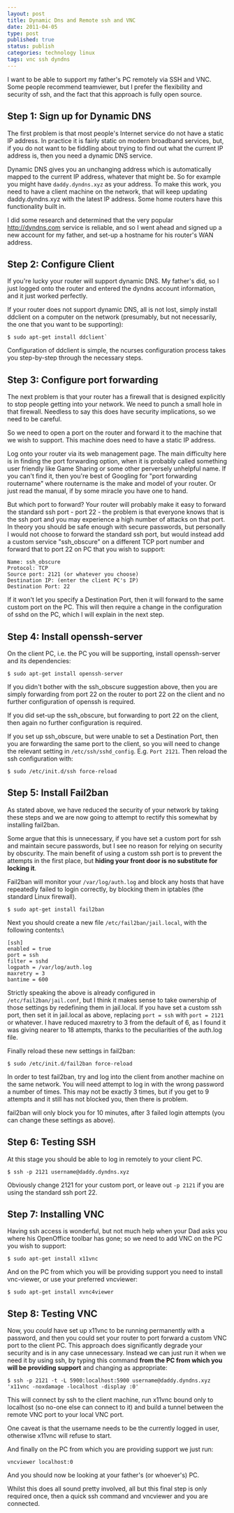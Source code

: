 ```yaml
--- 
layout: post 
title: Dynamic Dns and Remote ssh and VNC
date: 2011-04-05
type: post 
published: true 
status: publish
categories: technology linux
tags: vnc ssh dyndns
---
```


I want to be able to support my father's PC remotely via SSH and VNC.
Some people recommend teamviewer, but I prefer the flexibility and
security of ssh, and the fact that this approach is fully open source.

Step 1: Sign up for Dynamic DNS
-------------------------------

<!--more-->

The first problem is that most people's Internet service do not have a
static IP address. In practice it is fairly static on modern broadband
services, but, if you do not want to be fiddling about trying to find
out what the current IP address is, then you need a dynamic DNS
service.

Dynamic DNS gives you an unchanging address which is automatically
mapped to the current IP address, whatever that might be. So for example
you might have `daddy.dyndns.xyz` as your address. To make this work,
you need to have a client machine on the network, that will keep
updating daddy.dyndns.xyz with the latest IP address. Some home routers
have this functionality built in.

I did some research and determined that the very popular
<http://dyndns.com> service is reliable, and so I went ahead and signed
up a new account for my father, and set-up a hostname for his router's
WAN address.

Step 2: Configure Client
------------------------

If you're lucky your router will support dynamic DNS. My father's did,
so I just logged onto the router and entered the dyndns account
information, and it just worked perfectly.

If your router does not support dynamic DNS, all is not lost, simply
install ddclient on a computer on the network (presumably, but not
necessarily, the one that you want to be supporting):

    $ sudo apt-get install ddclient`

Configuration of ddclient is simple, the ncurses configuration process
takes you step-by-step through the necessary steps.

Step 3: Configure port forwarding
---------------------------------

The next problem is that your router has a firewall that is designed
explicitly to stop people getting into your network. We need to punch a
small hole in that firewall. Needless to say this does have security
implications, so we need to be careful.

So we need to open a port on the router and forward it to the machine
that we wish to support. This machine does need to have a static IP
address.

Log onto your router via its web management page. The main difficulty
here is in finding the port forwarding option, when it is probably
called something user friendly like Game Sharing or some other
perversely unhelpful name. If you can't find it, then you're best of
Googling for "port forwarding routername" where routername is the make
and model of your router. Or just read the manual, if by some miracle
you have one to hand.

But which port to forward? Your router will probably make it easy to
forward the standard ssh port - port 22 - the problem is that everyone
knows that is the ssh port and you may experience a high number of
attacks on that port. In theory you should be safe enough with secure
passwords, but personally I would not choose to forward the standard ssh
port, but would instead add a custom service "ssh\_obscure" on a
different TCP port number and forward that to port 22 on PC that you
wish to support:

    Name: ssh_obscure
    Protocol: TCP
    Source port: 2121 (or whatever you choose)
    Destination IP: (enter the client PC's IP)
    Destination Port: 22

If it won't let you specify a Destination Port, then it will forward to
the same custom port on the PC. This will then require a change in the
configuration of sshd on the PC, which I will explain in the next step.

Step 4: Install openssh-server
------------------------------

On the client PC, i.e. the PC you will be supporting, install
openssh-server and its dependencies:

    $ sudo apt-get install openssh-server

If you didn't bother with the ssh_obscure suggestion above, then you
are simply forwarding from port 22 on the router to port 22 on the
client and no further configuration of openssh is required.

If you did set-up the ssh_obscure, but forwarding to port 22 on the
client, then again no further configuration is required.

If you set up ssh_obscure, but were unable to set a Destination Port,
then you are forwarding the same port to the client, so you will need to
change the relevant setting in `/etc/ssh/sshd_config`. E.g. `Port 2121`.
Then reload the ssh configuration with:

    $ sudo /etc/init.d/ssh force-reload

Step 5: Install Fail2ban
------------------------

As stated above, we have reduced the security of your network by taking
these steps and we are now going to attempt to rectify this somewhat by
installing fail2ban.

Some argue that this is unnecessary, if you have set a custom port for
ssh and maintain secure passwords, but I see no reason for relying on
security by obscurity. The main benefit of using a custom ssh port is to
prevent the attempts in the first place, but **hiding your front door is
no substitute for locking it**.

Fail2ban will monitor your `/var/log/auth.log` and block any hosts that
have repeatedly failed to login correctly, by blocking them in iptables
(the standard Linux firewall).

    $ sudo apt-get install fail2ban

Next you should create a new file `/etc/fail2ban/jail.local`, with the
following contents:\

    [ssh]
    enabled = true
    port = ssh
    filter = sshd
    logpath = /var/log/auth.log
    maxretry = 3
    bantime = 600

Strictly speaking the above is already configured in
`/etc/fail2ban/jail.conf`, but I think it makes sense to take ownership
of those settings by redefining them in jail.local. If you have set a
custom ssh port, then set it in jail.local as above, replacing 
`port = ssh` with `port = 2121` or whatever. I have reduced maxretry to 3 from
the default of 6, as I found it was giving nearer to 18 attempts, thanks
to the peculiarities of the auth.log file.

Finally reload these new settings in fail2ban:

    $ sudo /etc/init.d/fail2ban force-reload

In order to test fail2ban, try and log into the client from another
machine on the same network. You will need attempt to log in with the
wrong password a number of times. This may not be exactly 3 times, but
if you get to 9 attempts and it still has not blocked you, then there is
problem.

fail2ban will only block you for 10 minutes, after 3 failed login
attempts (you can change these settings as above).

Step 6: Testing SSH
-------------------

At this stage you should be able to log in remotely to your client PC.

    $ ssh -p 2121 username@daddy.dyndns.xyz

Obviously change 2121 for your custom port, or leave out `-p 2121` if
you are using the standard ssh port 22.

Step 7: Installing VNC
----------------------

Having ssh access is wonderful, but not much help when your Dad asks you
where his OpenOffice toolbar has gone; so we need to add VNC on the PC
you wish to support:

    $ sudo apt-get install x11vnc

And on the PC from which you will be providing support you need to
install vnc-viewer, or use your preferred vncviewer:

    $ sudo apt-get install xvnc4viewer

Step 8: Testing VNC
-------------------

Now, you *could* have set up x11vnc to be running permanently with a
password, and then you could set your router to port forward a custom
VNC port to the client PC. This approach does significantly degrade your
security and is in any case unnecessary. Instead we can just run it when
we need it by using ssh, by typing this command **from the PC from which
you will be providing support** and changing as appropriate:

    $ ssh -p 2121 -t -L 5900:localhost:5900 username@daddy.dyndns.xyz 'x11vnc -noxdamage -localhost -display :0'

This will connect by ssh to the client machine, run x11vnc bound only to
localhost (so no-one else can connect to it) and build a tunnel between
the remote VNC port to your local VNC port.

One caveat is that the username needs to be the currently logged in
user, otherwise x11vnc will refuse to start.

And finally on the PC from which you are providing support we just run:

    vncviewer localhost:0

And you should now be looking at your father's (or whoever's) PC.

Whilst this does all sound pretty involved, all but this final step is
only required once, then a quick ssh command and vncviewer and you are
connected.

